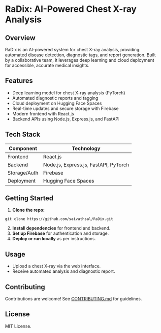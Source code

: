 # RaDix: AI-Powered Chest X-ray Analysis

## Overview
RaDix is an AI-powered system for chest X-ray analysis, providing automated disease detection, diagnostic tags, and report generation. Built by a collaborative team, it leverages deep learning and cloud deployment for accessible, accurate medical insights.

## Features
- Deep learning model for chest X-ray analysis (PyTorch)
- Automated diagnostic reports and tagging
- Cloud deployment on Hugging Face Spaces
- Real-time updates and secure storage with Firebase
- Modern frontend with React.js
- Backend APIs using Node.js, Express.js, and FastAPI

## Tech Stack
| Component   | Technology         |
|-------------|-------------------|
| Frontend    | React.js          |
| Backend     | Node.js, Express.js, FastAPI, PyTorch |
| Storage/Auth| Firebase          |
| Deployment  | Hugging Face Spaces |

## Getting Started
1. **Clone the repo:**
```
git clone https://github.com/saivathsal/RaDix.git
```
2. **Install dependencies** for frontend and backend.
3. **Set up Firebase** for authentication and storage.
4. **Deploy or run locally** as per instructions.

## Usage
- Upload a chest X-ray via the web interface.
- Receive automated analysis and diagnostic report.

## Contributing
Contributions are welcome! See [CONTRIBUTING.md](CONTRIBUTING.md) for guidelines.

## License
MIT License.
